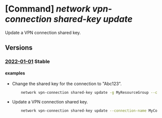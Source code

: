 # [Command] _network vpn-connection shared-key update_

Update a VPN connection shared key.

## Versions

### [2022-01-01](/Resources/mgmt-plane/L3N1YnNjcmlwdGlvbnMve30vcmVzb3VyY2Vncm91cHMve30vcHJvdmlkZXJzL21pY3Jvc29mdC5uZXR3b3JrL2Nvbm5lY3Rpb25zL3t9L3NoYXJlZGtleQ==/2022-01-01.xml) **Stable**

<!-- mgmt-plane /subscriptions/{}/resourcegroups/{}/providers/microsoft.network/connections/{}/sharedkey 2022-01-01 -->

#### examples

- Change the shared key for the connection to "Abc123".
    ```bash
        network vpn-connection shared-key update -g MyResourceGroup --connection-name MyConnection --value Abc123
    ```

- Update a VPN connection shared key.
    ```bash
        network vpn-connection shared-key update --connection-name MyConnection --resource-group MyResourceGroup --subscription MySubscription --value Abc123
    ```
